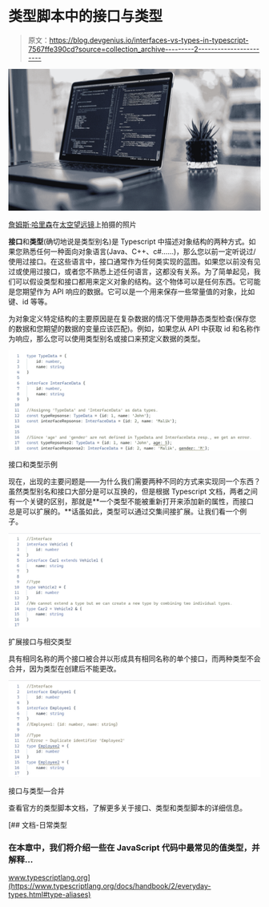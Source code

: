 # 类型脚本中的接口与类型

> 原文：<https://blog.devgenius.io/interfaces-vs-types-in-typescript-7567ffe390cd?source=collection_archive---------2----------------------->

![](img/a68930fbfe733c4c6da381c8d1e9fa5c.png)

[詹姆斯·哈里森](https://unsplash.com/@jstrippa?utm_source=medium&utm_medium=referral)在[太空望远镜](https://unsplash.com?utm_source=medium&utm_medium=referral)上拍摄的照片

**接口**和**类型**(确切地说是类型别名)是 Typescript 中描述对象结构的两种方式。如果您熟悉任何一种面向对象语言(Java、C++、c#……)，那么您以前一定听说过/使用过接口。在这些语言中，接口通常作为任何类实现的蓝图。如果您以前没有见过或使用过接口，或者您不熟悉上述任何语言，这都没有关系。为了简单起见，我们可以假设类型和接口都用来定义对象的结构。这个物体可以是任何东西。它可能是您期望作为 API 响应的数据。它可以是一个用来保存一些常量值的对象，比如键、id 等等。

为对象定义特定结构的主要原因是在复杂数据的情况下使用静态类型检查(保存您的数据和您期望的数据的变量应该匹配)。例如，如果您从 API 中获取 id 和名称作为响应，那么您可以使用类型别名或接口来预定义数据的类型。

![](img/a9ccdd590f4ead5e6243b87b7d581557.png)

接口和类型示例

现在，出现的主要问题是——为什么我们需要两种不同的方式来实现同一个东西？虽然类型别名和接口大部分是可以互换的，但是根据 Typescript 文档，两者之间有一个关键的区别，那就是**一个类型不能被重新打开来添加新的属性，而接口总是可以扩展的。**话虽如此，类型可以通过交集间接扩展。让我们看一个例子。

![](img/5121d6a55540b512415dfdcdd2395bca.png)

扩展接口与相交类型

具有相同名称的两个接口被合并以形成具有相同名称的单个接口，而两种类型不会合并，因为类型在创建后不能更改。

![](img/4b6ec03bfcc2af50b1ef614c5b09ab6c.png)

接口与类型—合并

查看官方的类型脚本文档，了解更多关于接口、类型和类型脚本的详细信息。

[](https://www.typescriptlang.org/docs/handbook/2/everyday-types.html#type-aliases) [## 文档-日常类型

### 在本章中，我们将介绍一些在 JavaScript 代码中最常见的值类型，并解释…

www.typescriptlang.org](https://www.typescriptlang.org/docs/handbook/2/everyday-types.html#type-aliases)